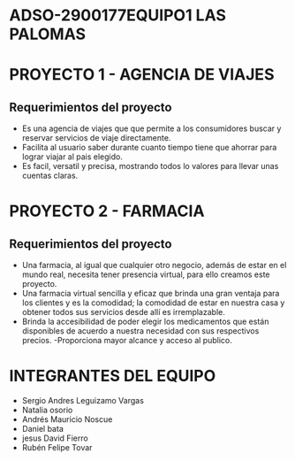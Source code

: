 
# ADSO-2900177EQUIPO1 LAS PALOMAS 

# PROYECTO 1 - AGENCIA DE VIAJES  

## Requerimientos del proyecto 
- Es una agencia de viajes que que permite a los consumidores buscar y reservar  servicios de viaje directamente.
- Facilita al usuario saber durante cuanto tiempo tiene que ahorrar para lograr viajar al pais elegido.
- Es facil, versatil y precisa, mostrando todos lo valores para llevar unas cuentas claras.
  
# PROYECTO 2 - FARMACIA 

## Requerimientos del proyecto 
- Una farmacia, al igual que cualquier otro negocio, además de estar en el mundo real, necesita tener presencia virtual, para ello creamos este proyecto. 
- Una farmacia virtual sencilla y eficaz que brinda una gran ventaja para los clientes y es la comodidad; la comodidad de estar en nuestra casa y obtener todos sus servicios desde allí es irremplazable.
- Brinda la accesibilidad de poder elegir los medicamentos que están disponibles de acuerdo a nuestra necesidad con sus respectivos precios.
-Proporciona mayor alcance y acceso al publico.

# INTEGRANTES DEL EQUIPO 
- Sergio Andres Leguizamo Vargas
- Natalia osorio
- Andrés Mauricio Noscue
- Daniel bata
- jesus David Fierro
- Rubén Felipe Tovar
  
